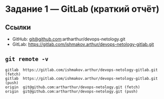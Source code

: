 # Задание 1 — GitLab (краткий отчёт)

## Ссылки
- GitHub: git@github.com:artharthur/devops-netology.git
- GitLab: https://gitlab.com/ishmakov.arthur/devops-netology-gitlab.git

## `git remote -v`
```text
gitlab	https://gitlab.com/ishmakov.arthur/devops-netology-gitlab.git (fetch)
gitlab	https://gitlab.com/ishmakov.arthur/devops-netology-gitlab.git (push)
origin	git@github.com:artharthur/devops-netology.git (fetch)
origin	git@github.com:artharthur/devops-netology.git (push)
```
